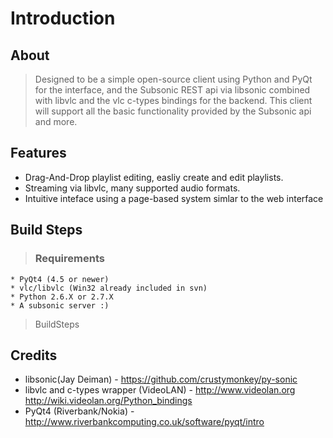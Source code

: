 # Introduction #

## About ##
> Designed to be a simple open-source client using Python and PyQt for the interface, and the Subsonic REST api via libsonic combined with libvlc and the vlc c-types bindings for the backend. This client will support all the basic functionality provided by the Subsonic api and more.

## Features ##
  * Drag-And-Drop playlist editing, easliy create and edit playlists.
  * Streaming via libvlc, many supported audio formats.
  * Intuitive inteface using a page-based system simlar to the web interface

## Build Steps ##
> ### Requirements ###
    * PyQt4 (4.5 or newer)
    * vlc/libvlc (Win32 already included in svn)
    * Python 2.6.X or 2.7.X
    * A subsonic server :)
> BuildSteps

## Credits ##
  * libsonic(Jay Deiman) - https://github.com/crustymonkey/py-sonic
  * libvlc and c-types wrapper (VideoLAN) - http://www.videolan.org http://wiki.videolan.org/Python_bindings
  * PyQt4 (Riverbank/Nokia) - http://www.riverbankcomputing.co.uk/software/pyqt/intro